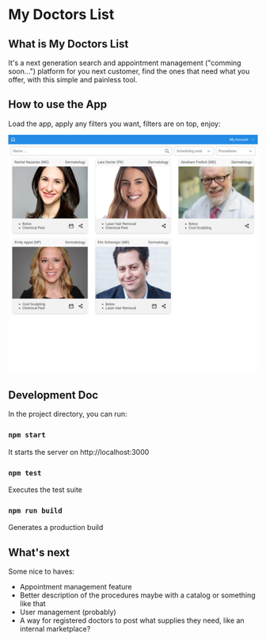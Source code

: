 # My Doctors List

## What is My Doctors List

It's a next generation search and appointment management ("comming soon...") platform for you next customer, find the ones that need what you offer, with this simple and painless tool.

## How to use the App

Load the app, apply any filters you want, filters are on top, enjoy:

[![Watch the video](./docs/doc-search.png)](./docs/doc-search.mp4)

## Development Doc

In the project directory, you can run:

### `npm start`

It starts the server on http://localhost:3000

### `npm test`

Executes the test suite

### `npm run build`

Generates a production build

## What's next

Some nice to haves:

* Appointment management feature
* Better description of the procedures maybe with a catalog or something like that
* User management (probably)
* A way for registered doctors to post what supplies they need, like an internal marketplace?


